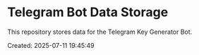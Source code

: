 # Telegram Bot Data Storage

This repository stores data for the Telegram Key Generator Bot.

Created: 2025-07-11 19:45:49
